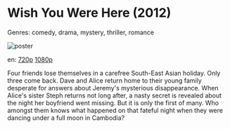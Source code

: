 # Wish You Were Here (2012)

Genres: comedy, drama, mystery, thriller, romance

![poster](http://image.tmdb.org/t/p/w500/wdUKCDpqLmwFxQowsBL82wFoaKC.jpg)

en:
  [720p](magnet:?xt=urn:btih:A59F08D8B6630F3AF9B18952273ADD369F3946C2&tr=udp://glotorrents.pw:6969/announce&tr=udp://tracker.opentrackr.org:1337/announce&tr=udp://torrent.gresille.org:80/announce&tr=udp://tracker.openbittorrent.com:80&tr=udp://tracker.coppersurfer.tk:6969&tr=udp://tracker.leechers-paradise.org:6969&tr=udp://p4p.arenabg.ch:1337&tr=udp://tracker.internetwarriors.net:1337)
  [1080p](magnet:?xt=urn:btih:160D2F4ED5734EBC933CB08FCDD88769EB0E102E&tr=udp://glotorrents.pw:6969/announce&tr=udp://tracker.opentrackr.org:1337/announce&tr=udp://torrent.gresille.org:80/announce&tr=udp://tracker.openbittorrent.com:80&tr=udp://tracker.coppersurfer.tk:6969&tr=udp://tracker.leechers-paradise.org:6969&tr=udp://p4p.arenabg.ch:1337&tr=udp://tracker.internetwarriors.net:1337)
  


Four friends lose themselves in a carefree South-East Asian holiday. Only three come back. Dave and Alice return home to their young family desperate for answers about Jeremy's mysterious disappearance. When Alice's sister Steph returns not long after, a nasty secret is revealed about the night her boyfriend went missing. But it is only the first of many. Who amongst them knows what happened on that fateful night when they were dancing under a full moon in Cambodia?